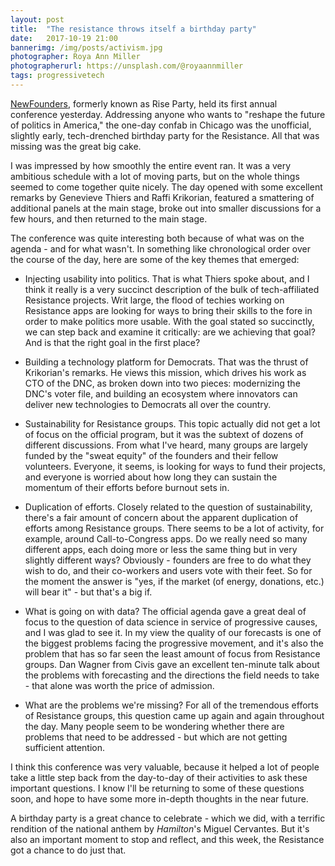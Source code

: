 ```yaml
---
layout: post
title:  "The resistance throws itself a birthday party"
date:   2017-10-19 21:00
bannerimg: /img/posts/activism.jpg
photographer: Roya Ann Miller
photographerurl: https://unsplash.com/@royaannmiller
tags: progressivetech
---
```


[NewFounders](http://www.riseparty.org/), formerly known as Rise Party, held its first annual conference yesterday. Addressing anyone who wants to "reshape the future of politics in America," the one-day confab in Chicago was the unofficial, slightly early, tech-drenched birthday party for the Resistance. All that was missing was the great big cake.

I was impressed by how smoothly the entire event ran. It was a very ambitious schedule with a lot of moving parts, but on the whole things seemed to come together quite nicely. The day opened with some excellent remarks by Genevieve Thiers and Raffi Krikorian, featured a smattering of additional panels at the main stage, broke out into smaller discussions for a few hours, and then returned to the main stage.

The conference was quite interesting both because of what was on the agenda - and for what wasn't. In something like chronological order over the course of the day, here are some of the key themes that emerged:

* Injecting usability into politics. That is what Thiers spoke about, and I think it really is a very succinct description of the bulk of tech-affiliated Resistance projects. Writ large, the flood of techies working on Resistance apps are looking for ways to bring their skills to the fore in order to make politics more usable. With the goal stated so succinctly, we can step back and examine it critically: are we achieving that goal? And is that the right goal in the first place?

* Building a technology platform for Democrats. That was the thrust of Krikorian's remarks. He views this mission, which drives his work as CTO of the DNC, as broken down into two pieces: modernizing the DNC's voter file, and building an ecosystem where innovators can deliver new technologies to Democrats all over the country.

* Sustainability for Resistance groups. This topic actually did not get a lot of focus on the official program, but it was the subtext of dozens of different discussions. From what I've heard, many groups are largely funded by the "sweat equity" of the founders and their fellow volunteers. Everyone, it seems, is looking for ways to fund their projects, and everyone is worried about how long they can sustain the momentum of their efforts before burnout sets in.

* Duplication of efforts. Closely related to the question of sustainability, there's a fair amount of concern about the apparent duplication of efforts among Resistance groups. There seems to be a lot of activity, for example, around Call-to-Congress apps. Do we really need so many different apps, each doing more or less the same thing but in very slightly different ways? Obviously - founders are free to do what they wish to do, and their co-workers and users vote with their feet. So for the moment the answer is "yes, if the market (of energy, donations, etc.) will bear it" - but that's a big if.

* What is going on with data? The official agenda gave a great deal of focus to the question of data science in service of progressive causes, and I was glad to see it. In my view the quality of our forecasts is one of the biggest problems facing the progressive movement, and it's also the problem that has so far seen the least amount of focus from Resistance groups. Dan Wagner from Civis gave an excellent ten-minute talk about the problems with forecasting and the directions the field needs to take - that alone was worth the price of admission.

* What are the problems we're missing? For all of the tremendous efforts of Resistance groups, this question came up again and again throughout the day. Many people seem to be wondering whether there are problems that need to be addressed - but which are not getting sufficient attention.

I think this conference was very valuable, because it helped a lot of people take a little step back from the day-to-day of their activities to ask these important questions. I know I'll be returning to some of these questions soon, and hope to have some more in-depth thoughts in the near future.

A birthday party is a great chance to celebrate - which we did, with a terrific rendition of the national anthem by _Hamilton_'s Miguel Cervantes. But it's also an important moment to stop and reflect, and this week, the Resistance got a chance to do just that.
